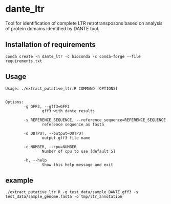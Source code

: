 # dante_ltr

Tool for identification of complete LTR retrotransposons based on analysis of protein domains identified by DANTE tool.

## Installation of requirements

```shell
conda create -n dante_ltr -c bioconda -c conda-forge --file requirements.txt
```
## Usage

```shell
Usage: ./extract_putative_ltr.R COMMAND [OPTIONS]


Options:
        -g GFF3, --gff3=GFF3
                gff3 with dante results

        -s REFERENCE_SEQUENCE, --reference_sequence=REFERENCE_SEQUENCE
                reference sequence as fasta

        -o OUTPUT, --output=OUTPUT
                output gff3 file name

        -c NUMBER, --cpu=NUMBER
                Number of cpu to use [default 5]

        -h, --help
                Show this help message and exit

```

## example
```shell
./extract_putative_ltr.R -g test_data/sample_DANTE.gff3 -s test_data/sample_genome.fasta -o tmp/ltr_annotation
```
